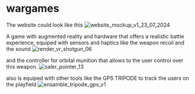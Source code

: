 # wargames
The website could look like this
![website_mockup_v1_23_07_2024](https://github.com/user-attachments/assets/70b6ca1f-1817-4778-aeeb-f27a89209fab)

A game with augmented reality and hardware that offers a realistic battle experience, equiped with sensors and haptics like the weapon recoil and the sound
![render_vr_shotgun_06](https://github.com/user-attachments/assets/6029d503-6129-4c34-a807-2bbd1dab1f88)

and the controller for orbital munition that allows to the user control over this weapon.
![saler_pointer_13](https://github.com/user-attachments/assets/36bdd28f-9e93-44ae-9a49-7c2114c44a12)

also is equiped with other tools like the GPS TRIPODE to track the users on the playfield
![ensamble_tripode_gps_v1](https://github.com/user-attachments/assets/7714290d-7d0e-41a8-b078-7496893209b0)

